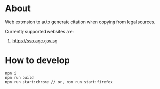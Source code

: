# About
 Web extension to auto generate citation when copying from legal sources.

 Currently supported websites are:
 1. https://sso.agc.gov.sg 

# How to develop
```
npm i
npm run build
npm run start:chrome // or, npm run start:firefox
```

